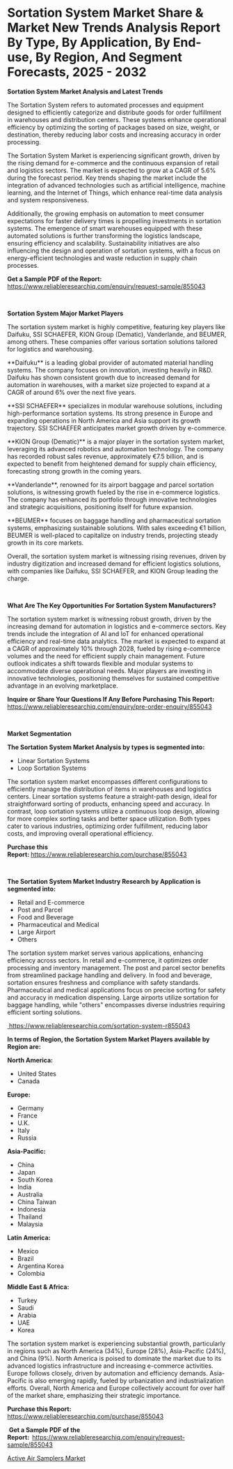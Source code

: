 <p><h1>Sortation System Market Share & Market New Trends Analysis Report By Type, By Application, By End-use, By Region, And Segment Forecasts, 2025 - 2032</h1></p><p><strong>Sortation System Market Analysis and Latest Trends</strong></p>
<p><p>The Sortation System refers to automated processes and equipment designed to efficiently categorize and distribute goods for order fulfillment in warehouses and distribution centers. These systems enhance operational efficiency by optimizing the sorting of packages based on size, weight, or destination, thereby reducing labor costs and increasing accuracy in order processing. </p><p>The Sortation System Market is experiencing significant growth, driven by the rising demand for e-commerce and the continuous expansion of retail and logistics sectors. The market is expected to grow at a CAGR of 5.6% during the forecast period. Key trends shaping the market include the integration of advanced technologies such as artificial intelligence, machine learning, and the Internet of Things, which enhance real-time data analysis and system responsiveness. </p><p>Additionally, the growing emphasis on automation to meet consumer expectations for faster delivery times is propelling investments in sortation systems. The emergence of smart warehouses equipped with these automated solutions is further transforming the logistics landscape, ensuring efficiency and scalability. Sustainability initiatives are also influencing the design and operation of sortation systems, with a focus on energy-efficient technologies and waste reduction in supply chain processes.</p></p>
<p><strong>Get a Sample PDF of the Report:&nbsp;</strong> <a href="https://www.reliableresearchiq.com/enquiry/request-sample/855043?utm_campaign=2245&utm_medium=2&utm_source=Github&utm_content=ia&utm_term=17022025&utm_id=sortation-system">https://www.reliableresearchiq.com/enquiry/request-sample/855043</a></p>
<p>&nbsp;</p>
<p><strong>Sortation System Major Market Players</strong></p>
<p><p>The sortation system market is highly competitive, featuring key players like Daifuku, SSI SCHAEFER, KION Group (Dematic), Vanderlande, and BEUMER, among others. These companies offer various sortation solutions tailored for logistics and warehousing.</p><p>**Daifuku** is a leading global provider of automated material handling systems. The company focuses on innovation, investing heavily in R&D. Daifuku has shown consistent growth due to increased demand for automation in warehouses, with a market size projected to expand at a CAGR of around 6% over the next five years.</p><p>**SSI SCHAEFER** specializes in modular warehouse solutions, including high-performance sortation systems. Its strong presence in Europe and expanding operations in North America and Asia support its growth trajectory. SSI SCHAEFER anticipates market growth driven by e-commerce.</p><p>**KION Group (Dematic)** is a major player in the sortation system market, leveraging its advanced robotics and automation technology. The company has recorded robust sales revenue, approximately €7.5 billion, and is expected to benefit from heightened demand for supply chain efficiency, forecasting strong growth in the coming years.</p><p>**Vanderlande**, renowned for its airport baggage and parcel sortation solutions, is witnessing growth fueled by the rise in e-commerce logistics. The company has enhanced its portfolio through innovative technologies and strategic acquisitions, positioning itself for future expansion.</p><p>**BEUMER** focuses on baggage handling and pharmaceutical sortation systems, emphasizing sustainable solutions. With sales exceeding €1 billion, BEUMER is well-placed to capitalize on industry trends, projecting steady growth in its core markets.</p><p>Overall, the sortation system market is witnessing rising revenues, driven by industry digitization and increased demand for efficient logistics solutions, with companies like Daifuku, SSI SCHAEFER, and KION Group leading the charge.</p></p>
<p>&nbsp;</p>
<p><strong>What Are The Key Opportunities For Sortation System Manufacturers?</strong></p>
<p><p>The sortation system market is witnessing robust growth, driven by the increasing demand for automation in logistics and e-commerce sectors. Key trends include the integration of AI and IoT for enhanced operational efficiency and real-time data analytics. The market is expected to expand at a CAGR of approximately 10% through 2028, fueled by rising e-commerce volumes and the need for efficient supply chain management. Future outlook indicates a shift towards flexible and modular systems to accommodate diverse operational needs. Major players are investing in innovative technologies, positioning themselves for sustained competitive advantage in an evolving marketplace.</p></p>
<p><strong>Inquire or Share Your Questions If Any Before Purchasing This Report:</strong> <a href="https://www.reliableresearchiq.com/enquiry/pre-order-enquiry/855043?utm_campaign=2245&utm_medium=2&utm_source=Github&utm_content=ia&utm_term=17022025&utm_id=sortation-system">https://www.reliableresearchiq.com/enquiry/pre-order-enquiry/855043</a></p>
<p>&nbsp;</p>
<p><strong>Market Segmentation</strong></p>
<p><strong>The Sortation System Market Analysis by types is segmented into:</strong></p>
<p><ul><li>Linear Sortation Systems</li><li>Loop Sortation Systems</li></ul></p>
<p><p>The sortation system market encompasses different configurations to efficiently manage the distribution of items in warehouses and logistics centers. Linear sortation systems feature a straight-path design, ideal for straightforward sorting of products, enhancing speed and accuracy. In contrast, loop sortation systems utilize a continuous loop design, allowing for more complex sorting tasks and better space utilization. Both types cater to various industries, optimizing order fulfillment, reducing labor costs, and improving overall operational efficiency.</p></p>
<p><strong>Purchase this Report:&nbsp;</strong><a href="https://www.reliableresearchiq.com/purchase/855043?utm_campaign=2245&utm_medium=2&utm_source=Github&utm_content=ia&utm_term=17022025&utm_id=sortation-system">https://www.reliableresearchiq.com/purchase/855043</a></p>
<p>&nbsp;</p>
<p><strong>The Sortation System Market Industry Research by Application is segmented into:</strong></p>
<p><ul><li>Retail and E-commerce</li><li>Post and Parcel</li><li>Food and Beverage</li><li>Pharmaceutical and Medical</li><li>Large Airport</li><li>Others</li></ul></p>
<p><p>The sortation system market serves various applications, enhancing efficiency across sectors. In retail and e-commerce, it optimizes order processing and inventory management. The post and parcel sector benefits from streamlined package handling and delivery. In food and beverage, sortation ensures freshness and compliance with safety standards. Pharmaceutical and medical applications focus on precise sorting for safety and accuracy in medication dispensing. Large airports utilize sortation for baggage handling, while "others" encompasses diverse industries requiring efficient sorting solutions.</p></p>
<p><a href="https://www.reliableresearchiq.com/sortation-system-r855043?utm_campaign=2245&utm_medium=2&utm_source=Github&utm_content=ia&utm_term=17022025&utm_id=sortation-system">&nbsp;https://www.reliableresearchiq.com/sortation-system-r855043</a></p>
<p><strong>In terms of Region, the Sortation System Market Players available by Region are:</strong></p>
<p>
    <p> <strong> North America: </strong>
        <ul>
            <li>United States</li>
            <li>Canada</li>
        </ul>
        </p> 
    <p> <strong> Europe: </strong>
        <ul>
            <li>Germany</li>
            <li>France</li>
            <li>U.K.</li>
            <li>Italy</li>
            <li>Russia</li>
        </ul>
        </p> 
    <p> <strong> Asia-Pacific: </strong>
        <ul>
            <li>China</li>
            <li>Japan</li>
            <li>South Korea</li>
            <li>India</li>
            <li>Australia</li>
            <li>China Taiwan</li>
            <li>Indonesia</li>
            <li>Thailand</li>
            <li>Malaysia</li>
        </ul>
        </p> 
    <p> <strong> Latin America: </strong>
        <ul>
            <li>Mexico</li>
            <li>Brazil</li>
            <li>Argentina Korea</li>
            <li>Colombia</li>
        </ul>
        </p> 
    <p> <strong> Middle East & Africa: </strong>
        <ul>
            <li>Turkey</li>
            <li>Saudi</li>
            <li>Arabia</li>
            <li>UAE</li>
            <li>Korea</li>
        </ul>
    </p>
    </p>
<p><p>The sortation system market is experiencing substantial growth, particularly in regions such as North America (34%), Europe (28%), Asia-Pacific (24%), and China (9%). North America is poised to dominate the market due to its advanced logistics infrastructure and increasing e-commerce activities. Europe follows closely, driven by automation and efficiency demands. Asia-Pacific is also emerging rapidly, fueled by urbanization and industrialization efforts. Overall, North America and Europe collectively account for over half of the market share, emphasizing their strategic importance.</p></p>
<p><strong>Purchase this Report: </strong><a href="https://www.reliableresearchiq.com/purchase/855043?utm_campaign=2245&utm_medium=2&utm_source=Github&utm_content=ia&utm_term=17022025&utm_id=sortation-system">https://www.reliableresearchiq.com/purchase/855043</a></p>
<p>&nbsp;<strong>Get a Sample PDF of the Report:&nbsp;&nbsp;</strong><a href="https://www.reliableresearchiq.com/enquiry/request-sample/855043?utm_campaign=2245&utm_medium=2&utm_source=Github&utm_content=ia&utm_term=17022025&utm_id=sortation-system">https://www.reliableresearchiq.com/enquiry/request-sample/855043</a></p>
<p><strong></strong></p>
<p><p><a href="https://github.com/LilianFaulkner65/Market-Research-Report-List-1/blob/main/active-air-samplers-market.md?utm_campaign=2245&utm_medium=2&utm_source=Github&utm_content=ia&utm_term=17022025&utm_id=sortation-system">Active Air Samplers Market</a></p></p>